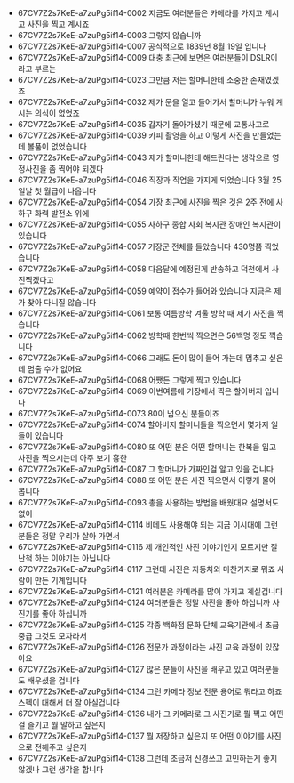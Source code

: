 - 67CV7Z2s7KeE-a7zuPg5if14-0002 지금도 여러분들은 카메라를 가지고 계시고 사진을 찍고 계시죠
- 67CV7Z2s7KeE-a7zuPg5if14-0003 그렇지 않습니까
- 67CV7Z2s7KeE-a7zuPg5if14-0007 공식적으로 1839년 8월 19일 입니다
- 67CV7Z2s7KeE-a7zuPg5if14-0009 대충 최근에 보면은 여러분들이 DSLR이라고 부르는
- 67CV7Z2s7KeE-a7zuPg5if14-0023 그만큼 저는 할머니한테 소중한 존재였겠죠
- 67CV7Z2s7KeE-a7zuPg5if14-0032 제가 문을 열고 들어가서 할머니가 누워 계시는 의식이 없었죠
- 67CV7Z2s7KeE-a7zuPg5if14-0035 갑자기 돌아가셨기 때문에 교통사고로
- 67CV7Z2s7KeE-a7zuPg5if14-0039 카피 촬영을 하고 이렇게 사진을 만들었는데 볼품이 없었습니다
- 67CV7Z2s7KeE-a7zuPg5if14-0043 제가 할머니한테 해드린다는 생각으로 영정사진을 좀 찍어야 되겠다
- 67CV7Z2s7KeE-a7zuPg5if14-0046 직장과 직업을 가지게 되었습니다 3월 25일날 첫 월급이 나옵니다
- 67CV7Z2s7KeE-a7zuPg5if14-0054 가장 최근에 사진을 찍은 것은 2주 전에 사하구 화력 발전소 위에
- 67CV7Z2s7KeE-a7zuPg5if14-0055 사하구 종합 사회 복지관 장애인 복지관이 있습니다
- 67CV7Z2s7KeE-a7zuPg5if14-0057 기장군 전체를 돌았습니다 430명쯤 찍었습니다
- 67CV7Z2s7KeE-a7zuPg5if14-0058 다음달에 예정된게 반송하고 덕천에서 사진찍겠다고
- 67CV7Z2s7KeE-a7zuPg5if14-0059 예약이 접수가 들어와 있습니다 지금은 제가 찾아 다니질 않습니다
- 67CV7Z2s7KeE-a7zuPg5if14-0061 보통 여름방학 겨울 방학 때 제가 사진을 찍습니다
- 67CV7Z2s7KeE-a7zuPg5if14-0062 방학때 한번씩 찍으면은 56백명 정도 찍습니다
- 67CV7Z2s7KeE-a7zuPg5if14-0066 그래도 돈이 많이 들어 가는데 멈추고 싶은데 멈출 수가 없어요
- 67CV7Z2s7KeE-a7zuPg5if14-0068 어쨌든 그렇게 찍고 있습니다
- 67CV7Z2s7KeE-a7zuPg5if14-0069 이번여름에 기장에서 찍은 할아버지 입니다
- 67CV7Z2s7KeE-a7zuPg5if14-0073 80이 넘으신 분들이죠
- 67CV7Z2s7KeE-a7zuPg5if14-0074 할아버지 할머니들을 찍으면서 몇가지 일들이 있습니다
- 67CV7Z2s7KeE-a7zuPg5if14-0080 또 어떤 분은 어떤 할머니는 한복을 입고 사진을 찍으시는데 아주 보기 흉한
- 67CV7Z2s7KeE-a7zuPg5if14-0087 그 할머니가 가짜인걸 알고 있을 겁니다
- 67CV7Z2s7KeE-a7zuPg5if14-0088 또 어떤 분은 사진 찍으면서 이렇게 물어 봅니다
- 67CV7Z2s7KeE-a7zuPg5if14-0093 총을 사용하는 방법을 배웠대요 설명서도 없이
- 67CV7Z2s7KeE-a7zuPg5if14-0114 비데도 사용해야 되는 지금 이시대에 그런 분들은 정말 우리가 살아 가면서
- 67CV7Z2s7KeE-a7zuPg5if14-0116 제 개인적인 사진 이야기인지 모르지만 잘난척 하는 이야기는 아닙니다
- 67CV7Z2s7KeE-a7zuPg5if14-0117 그런데 사진은 자동차와 마찬가지로 뭐죠 사람이 만든 기계입니다
- 67CV7Z2s7KeE-a7zuPg5if14-0121 여러분은 카메라를 많이 가지고 계실겁니다
- 67CV7Z2s7KeE-a7zuPg5if14-0124 여러분들은 정말 사진을 좋아 하십니까 사진기를 좋아 하십니까
- 67CV7Z2s7KeE-a7zuPg5if14-0125 각종 백화점 문화 단체 교육기관에서 초급 중급 그것도 모자라서
- 67CV7Z2s7KeE-a7zuPg5if14-0126 전문가 과정이라는 사진 교육 과정이 있잖아요
- 67CV7Z2s7KeE-a7zuPg5if14-0127 많은 분들이 사진을 배우고 있고 여러분들도 배우셨을 겁니다
- 67CV7Z2s7KeE-a7zuPg5if14-0134 그런 카메라 정보 전문 용어로 뭐라고 하죠스펙이 대해서 더 잘 아실겁니다
- 67CV7Z2s7KeE-a7zuPg5if14-0136 내가 그 카메라로 그 사진기로 뭘 찍고 어떤걸 즐기고 뭘 말하고 싶은지
- 67CV7Z2s7KeE-a7zuPg5if14-0137 뭘 저장하고 싶은지 또 어떤 이야기를 사진으로 전해주고 싶은지
- 67CV7Z2s7KeE-a7zuPg5if14-0138 그런데 조금저 신경쓰고 고민하는게 좋지 않겠나 그런 생각을 합니다
